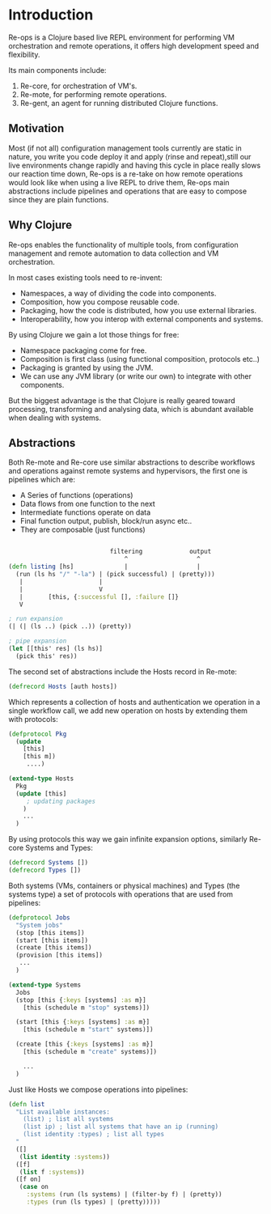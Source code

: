 # Introduction

Re-ops is a Clojure based live REPL environment for performing VM orchestration and remote operations, it offers high development speed and flexibility.

Its main components include:

1. Re-core, for orchestration of VM's.
2. Re-mote, for performing remote operations.
3. Re-gent, an agent for running distributed Clojure functions.

## Motivation

Most (if not all) configuration management tools currently are static in nature, you write you code deploy it and apply (rinse and repeat),still our live environments change rapidly and having this cycle in place really slows our reaction time down, Re-ops is a re-take on how remote operations would look like when using a live REPL to drive them, Re-ops main abstractions include pipelines and operations that are easy to compose since they are plain functions.

## Why Clojure

Re-ops enables the functionality of multiple tools, from configuration management and remote automation to data collection and VM orchestration.

In most cases existing tools need to re-invent:

* Namespaces, a way of dividing the code into components.
* Composition, how you compose reusable code.
* Packaging, how the code is distributed, how you use external libraries.
* Interoperability, how you interop with external components and systems.

By using Clojure we gain a lot those things for free:

* Namespace packaging come for free.
* Composition is first class (using functional composition, protocols etc..)
* Packaging is granted by using the JVM.
* We can use any JVM library (or write our own) to integrate with other components.

But the biggest advantage is the that Clojure is really geared toward processing, transforming and analysing data, which is abundant available when dealing with systems.

## Abstractions

Both Re-mote and Re-core use similar abstractions to describe workflows and operations against remote systems and hypervisors, the first one is pipelines which are:

* A Series of functions (operations)
* Data flows from one function to the next
* Intermediate functions operate on data
* Final function output, publish, block/run async etc..
* They are composable (just functions)

```clojure

                            filtering             output
                                ^                   ^
(defn listing [hs]              |                   |
  (run (ls hs "/" "-la") | (pick successful) | (pretty)))
   |                     |
   |                     V
   |       [this, {:successful [], :failure []}
   V

; run expansion
(| (| (ls ..) (pick ..)) (pretty))

; pipe expansion
(let [[this' res] (ls hs)]
  (pick this' res))
```

The second set of abstractions include the Hosts record in Re-mote:

```clojure
(defrecord Hosts [auth hosts])

```
Which represents a collection of hosts and authentication we operation in a single workflow call, we add new operation on hosts by extending them with protocols:

```clojure
(defprotocol Pkg
  (update
    [this]
    [this m])
     ....)

(extend-type Hosts
  Pkg
  (update [this]
     ; updating packages
    )
    ...
  )
```

By using protocols this way we gain infinite expansion options, similarly Re-core Systems and Types:

```clojure
(defrecord Systems [])
(defrecord Types [])
```
Both systems (VMs, containers or physical machines) and Types (the systems type) a set of protocols with operations that are used from pipelines:

```clojure
(defprotocol Jobs
  "System jobs"
  (stop [this items])
  (start [this items])
  (create [this items])
  (provision [this items])
   ...
  )

(extend-type Systems
  Jobs
  (stop [this {:keys [systems] :as m}]
    [this (schedule m "stop" systems)])

  (start [this {:keys [systems] :as m}]
    [this (schedule m "start" systems)])

  (create [this {:keys [systems] :as m}]
    [this (schedule m "create" systems)])

    ...
  )

```
Just like Hosts we compose operations into pipelines:

```clojure
(defn list
  "List available instances:
    (list) ; list all systems
    (list ip) ; list all systems that have an ip (running)
    (list identity :types) ; list all types
  "
  ([]
   (list identity :systems))
  ([f]
   (list f :systems))
  ([f on]
   (case on
     :systems (run (ls systems) | (filter-by f) | (pretty))
     :types (run (ls types) | (pretty)))))
```


